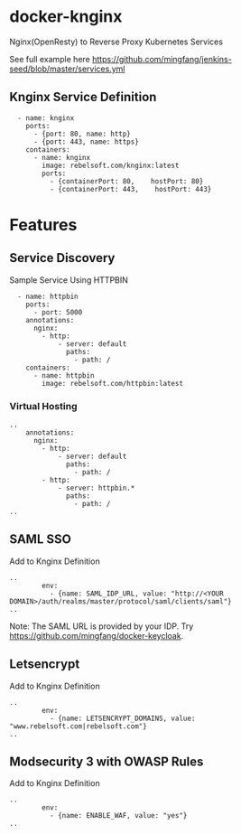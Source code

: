 # docker-knginx
Nginx(OpenResty) to Reverse Proxy Kubernetes Services

See full example here https://github.com/mingfang/jenkins-seed/blob/master/services.yml

## Knginx Service Definition
```
  - name: knginx
    ports:
      - {port: 80, name: http}
      - {port: 443, name: https}
    containers:
      - name: knginx
        image: rebelsoft.com/knginx:latest
        ports:
          - {containerPort: 80,    hostPort: 80}
          - {containerPort: 443,    hostPort: 443}
```

# Features

## Service Discovery
Sample Service Using HTTPBIN
```
  - name: httpbin
    ports:
      - port: 5000
    annotations:
      nginx:
        - http:
            - server: default
              paths:
                - path: /
    containers:
      - name: httpbin
        image: rebelsoft.com/httpbin:latest
```
### Virtual Hosting
```
..
    annotations:
      nginx:
        - http:
            - server: default
              paths:
                - path: /
        - http:
            - server: httpbin.*
              paths:
                - path: /
..                
```
## SAML SSO
Add to Knginx Definition
```
..
        env:
          - {name: SAML_IDP_URL, value: "http://<YOUR DOMAIN>/auth/realms/master/protocol/saml/clients/saml"}
..
```
Note: The SAML URL is provided by your IDP.  Try https://github.com/mingfang/docker-keycloak.

## Letsencrypt
Add to Knginx Definition
```
..
        env:
          - {name: LETSENCRYPT_DOMAINS, value: "www.rebelsoft.com|rebelsoft.com"}
..
```

## Modsecurity 3 with OWASP Rules
Add to Knginx Definition
```
..
        env:
          - {name: ENABLE_WAF, value: "yes"}
..
```

